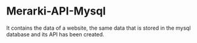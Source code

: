 # Merarki-API-Mysql
It contains the data of a website, the same data that is stored in the mysql database and its API has been created.
